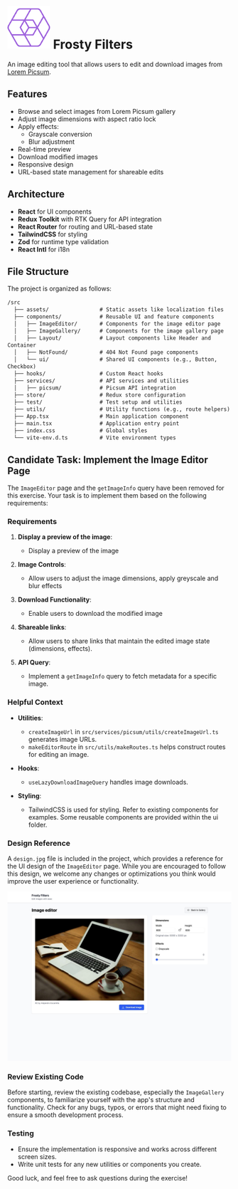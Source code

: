 # ![logo](./public/favicon-96x96.png) Frosty Filters

An image editing tool that allows users to edit and download images from [Lorem Picsum](https://picsum.photos/).

## Features

- Browse and select images from Lorem Picsum gallery
- Adjust image dimensions with aspect ratio lock
- Apply effects:
  - Grayscale conversion
  - Blur adjustment
- Real-time preview
- Download modified images
- Responsive design
- URL-based state management for shareable edits

## Architecture

- **React** for UI components
- **Redux Toolkit** with RTK Query for API integration
- **React Router** for routing and URL-based state
- **TailwindCSS** for styling
- **Zod** for runtime type validation
- **React Intl** for i18n

## File Structure

The project is organized as follows:

```
/src
  ├── assets/                # Static assets like localization files
  ├── components/            # Reusable UI and feature components
  │   ├── ImageEditor/       # Components for the image editor page
  │   ├── ImageGallery/      # Components for the image gallery page
  │   ├── Layout/            # Layout components like Header and Container
  │   ├── NotFound/          # 404 Not Found page components
  │   └── ui/                # Shared UI components (e.g., Button, Checkbox)
  ├── hooks/                 # Custom React hooks
  ├── services/              # API services and utilities
  │   ├── picsum/            # Picsum API integration
  ├── store/                 # Redux store configuration
  ├── test/                  # Test setup and utilities
  ├── utils/                 # Utility functions (e.g., route helpers)
  ├── App.tsx                # Main application component
  ├── main.tsx               # Application entry point
  ├── index.css              # Global styles
  └── vite-env.d.ts          # Vite environment types
```

## Candidate Task: Implement the Image Editor Page

The `ImageEditor` page and the `getImageInfo` query have been removed for this exercise. Your task is to implement them based on the following requirements:

### Requirements

1. **Display a preview of the image**:

   - Display a preview of the image

2. **Image Controls**:

   - Allow users to adjust the image dimensions, apply greyscale and blur effects

3. **Download Functionality**:

   - Enable users to download the modified image

4. **Shareable links**:

   - Allow users to share links that maintain the edited image state (dimensions, effects).

5. **API Query**:
   - Implement a `getImageInfo` query to fetch metadata for a specific image.

### Helpful Context

- **Utilities**:

  - `createImageUrl` in `src/services/picsum/utils/createImageUrl.ts` generates image URLs.
  - `makeEditorRoute` in `src/utils/makeRoutes.ts` helps construct routes for editing an image.

- **Hooks**:

  - `useLazyDownloadImageQuery` handles image downloads.

- **Styling**:
  - TailwindCSS is used for styling. Refer to existing components for examples. Some reusable components are provided within the ui folder.

### Design Reference

A `design.jpg` file is included in the project, which provides a reference for the UI design of the `ImageEditor` page. While you are encouraged to follow this design, we welcome any changes or optimizations you think would improve the user experience or functionality.

![Design Reference](./public/design.jpg)

### Review Existing Code

Before starting, review the existing codebase, especially the `ImageGallery` components, to familiarize yourself with the app's structure and functionality. Check for any bugs, typos, or errors that might need fixing to ensure a smooth development process.

### Testing

- Ensure the implementation is responsive and works across different screen sizes.
- Write unit tests for any new utilities or components you create.

Good luck, and feel free to ask questions during the exercise!
